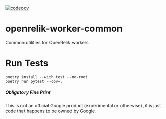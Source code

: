 [![codecov](https://codecov.io/gh/openrelik/openrelik-worker-common/graph/badge.svg?token=T0Z72PB3YL)](https://codecov.io/gh/openrelik/openrelik-worker-common)

# openrelik-worker-common
Common utilities for OpenRelik workers

# Run Tests
```
poetry install --with test --no-root
poetry run pytest --cov=.
```

##### Obligatory Fine Print
This is not an official Google product (experimental or otherwise), it is just code that happens to be owned by Google.
